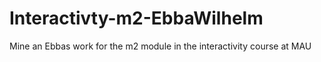 # Interactivty-m2-EbbaWilhelm
Mine an Ebbas work for the m2 module in the interactivity course at MAU
